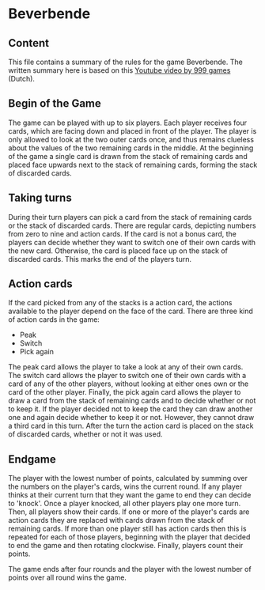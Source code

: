 # Beverbende

## Content
This file contains a summary of the rules for the game Beverbende. The written summary here is based on this [Youtube video by 999 games](https://www.youtube.com/watch?v=uOepDAjETBA&ab_channel=999Games) (Dutch).

## Begin of the Game
The game can be played with up to six players. Each player receives four cards, which are facing down and placed in front of the player. The player is only allowed to look at the two outer cards once, and thus remains clueless about the values of the two remaining cards in the middle. At the beginning of the game a single card is drawn from the stack of remaining cards and placed face upwards next to the stack of remaining cards, forming the stack of discarded cards.

## Taking turns
During their turn players can pick a card from the stack of remaining cards or the stack of discarded cards. There are regular cards, depicting numbers from zero to nine and action cards. If the card is not a bonus card, the players can decide whether they want to switch one of their own cards with the new card. Otherwise, the card is placed face up on the stack of discarded cards. This marks the end of the players turn.

## Action cards
If the card picked from any of the stacks is a action card, the actions available to the player depend on the face of the card. There are three kind of action cards in the game:

- Peak
- Switch
- Pick again

The peak card allows the player to take a look at any of their own cards. The switch card allows the player to switch one of their own cards with a card of any of the other players, without looking at either ones own or the card of the other player. Finally, the pick again card allows the player to draw a card from the stack of remaining cards and to decide whether or not to keep it. If the player decided not to keep the card they can draw another one and again decide whether to keep it or not. However, they cannot draw a third card in this turn. After the turn the action card is placed on the stack of discarded cards, whether or not it was used.

## Endgame
The player with the lowest number of points, calculated by summing over the numbers on the player's cards, wins the current round. If any player thinks at their current turn that they want the game to end they can decide to 'knock'. Once a player knocked, all other players play one more turn. Then, all players show their cards. If one or more of the player's cards are action cards they are replaced with cards drawn from the stack of remaining cards. If more than one player still has action cards then this is repeated for each of those players, beginning with the player that decided to end the game and then rotating clockwise. Finally, players count their points.

The game ends after four rounds and the player with the lowest number of points over all round wins the game.